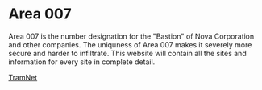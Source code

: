 # Area 007
Area 007 is the number designation for the "Bastion" of Nova Corporation and other companies. The uniquness of Area 007 makes it severely more secure and harder to infiltrate. This website will contain all the sites and information for every site in complete detail.

[TramNet](TramNet.md)
